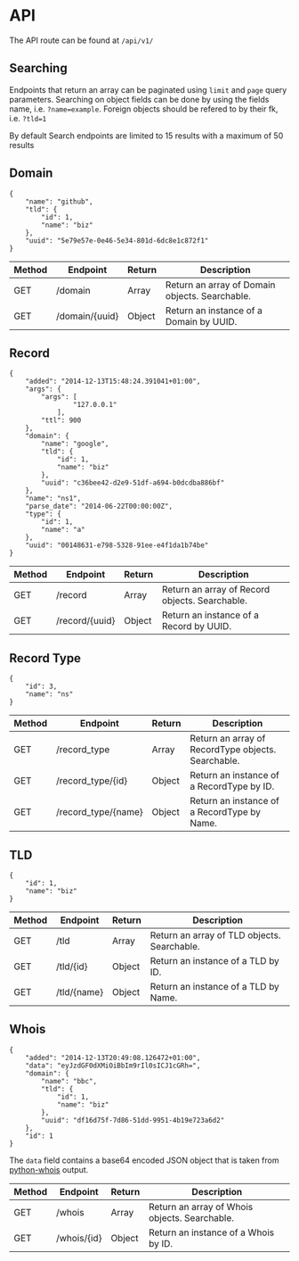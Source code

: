 API
===
The API route can be found at  `/api/v1/`

Searching
---------
Endpoints that return an array can be paginated using `limit` and `page` query parameters. Searching on object fields can be done by using the fields name, i.e. `?name=example`. Foreign objects should be refered to by their fk, i.e. `?tld=1`

By default Search endpoints are limited to 15 results with a maximum of 50 results

Domain
------
```
{
	"name": "github", 
	"tld": {
		"id": 1, 
		"name": "biz"
	}, 
	"uuid": "5e79e57e-0e46-5e34-801d-6dc8e1c872f1"
}
```

| Method | Endpoint | Return | Description |
| -------- | ------ | ------- | --------- |
| GET | /domain  | Array | Return an array of Domain objects. Searchable. |
| GET | /domain/{uuid} | Object | Return an instance of a Domain by UUID. |

Record
------
```
{
	"added": "2014-12-13T15:48:24.391041+01:00", 
	"args": {
		"args": [
				"127.0.0.1"
			], 
		"ttl": 900
	}, 
	"domain": {
		"name": "google", 
		"tld": {
			"id": 1, 
			"name": "biz"
		}, 
		"uuid": "c36bee42-d2e9-51df-a694-b0dcdba886bf"
	}, 
	"name": "ns1", 
	"parse_date": "2014-06-22T00:00:00Z", 
	"type": {
		"id": 1, 
		"name": "a"
	}, 
	"uuid": "00148631-e798-5328-91ee-e4f1da1b74be"
}

```

| Method | Endpoint | Return | Description |
| -------- | ------ | ------- | --------- |
| GET | /record  | Array | Return an array of Record objects. Searchable. |
| GET | /record/{uuid} | Object | Return an instance of a Record by UUID. |

Record Type
-----------
```
{
	"id": 3, 
	"name": "ns"
}
```

| Method | Endpoint | Return | Description |
| -------- | ------ | ------- | --------- |
| GET | /record_type  | Array | Return an array of RecordType objects. Searchable. |
| GET | /record_type/{id} | Object | Return an instance of a RecordType by ID. |
| GET | /record_type/{name} | Object | Return an instance of a RecordType by Name. |


TLD
---
```
{
	"id": 1, 
	"name": "biz"
}
```

| Method | Endpoint | Return | Description |
| -------- | ------ | ------- | --------- |
| GET | /tld  | Array | Return an array of TLD objects. Searchable. |
| GET | /tld/{id} | Object | Return an instance of a TLD by ID. |
| GET | /tld/{name} | Object | Return an instance of a TLD by Name. |

Whois
-----
```
{
	"added": "2014-12-13T20:49:08.126472+01:00", 
	"data": "eyJzdGF0dXMiOiBbIm9rIl0sICJ1cGRh=",
	"domain": {
		"name": "bbc", 
		"tld": {
			"id": 1, 
			"name": "biz"
		}, 
		"uuid": "df16d75f-7d86-51dd-9951-4b19e723a6d2"
	}, 
	"id": 1
}
```
The `data` field contains a base64 encoded JSON object that is taken from [python-whois](https://github.com/joepie91/python-whois) output.

| Method | Endpoint | Return | Description |
| -------- | ------ | ------- | --------- |
| GET | /whois  | Array | Return an array of Whois objects. Searchable. |
| GET | /whois/{id} | Object | Return an instance of a Whois by ID. |
